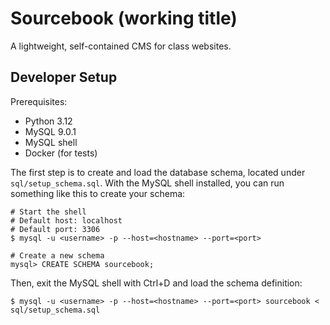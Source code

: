 # Sourcebook (working title)

A lightweight, self-contained CMS for class websites.

## Developer Setup

Prerequisites:

- Python 3.12
- MySQL 9.0.1
- MySQL shell
- Docker (for tests)

The first step is to create and load the database schema, located under
`sql/setup_schema.sql`. With the MySQL shell installed, you can run
something like this to create your schema:

```shell
# Start the shell
# Default host: localhost
# Default port: 3306
$ mysql -u <username> -p --host=<hostname> --port=<port>

# Create a new schema
mysql> CREATE SCHEMA sourcebook;
```

Then, exit the MySQL shell with Ctrl+D and load the schema definition:

```shell
$ mysql -u <username> -p --host=<hostname> --port=<port> sourcebook < sql/setup_schema.sql
```



